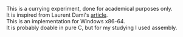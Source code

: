 This is a currying experiment, done for academical purposes only.\
It is inspired from Laurent Dami's [article](https://citeseerx.ist.psu.edu/document?repid=rep1&type=pdf&doi=f3652505900f9475f526c8048fdc7dbc7ce25d4c).\
This is an implementation for Windows x86-64.\
It is probably doable in pure C, but for my studying I used assembly.
